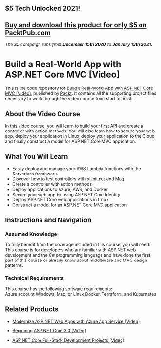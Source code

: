 ## $5 Tech Unlocked 2021!
[Buy and download this product for only $5 on PacktPub.com](https://www.packtpub.com/)
-----
*The $5 campaign         runs from __December 15th 2020__ to __January 13th 2021.__*

# Build a Real-World App with ASP.NET Core MVC [Video]
This is the code repository for [Build a Real-World App with ASP.NET Core MVC [Video]](https://www.packtpub.com/application-development/build-real-world-app-aspnet-core-mvc-video?utm_source=github&utm_medium=repository&utm_campaign=9781788832700), published by [Packt](https://www.packtpub.com/?utm_source=github). It contains all the supporting project files necessary to work through the video course from start to finish.
## About the Video Course
In this video course, you will learn to build your first API and create a controller with action methods. You will also learn how to secure your web app, deploy your application in Linux, deploy your application to the Cloud, and finally construct a model for ASP.NET Core MVC application.

<H2>What You Will Learn</H2>
<DIV class=book-info-will-learn-text>
<UL>
<LI>Easily deploy and manage your AWS Lambda functions with the Serverless framework.
<LI>Discover how to test controllers with xUnit.net and Moq
<LI>Create a controller with action methods
<LI>Deploy applications to Azure, AWS, and Docker
<LI>Secure your web app by using ASP.NET Core Identity
<LI>Deploy ASP.NET Core web applications in Linux  
<LI>Construct a model for an ASP.NET Core MVC application </LI></UL></DIV>

## Instructions and Navigation
### Assumed Knowledge
To fully benefit from the coverage included in this course, you will need:<br/>
This course is for developers who are familiar with ASP.NET web development and the C# programming language and have done the first part of this course or already know about middleware and MVC design patterns.

### Technical Requirements
This course has the following software requirements:<br/>
Azure account
Windows, Mac, or Linux
Docker, Terraform, and Kubernetes


## Related Products
* [Modernize ASP.NET Web Apps with Azure App Service [Video]](https://www.packtpub.com/application-development/modernize-aspnet-web-apps-azure-app-service-video?utm_source=github&utm_medium=repository&utm_campaign=9781789804454)

* [Beginning ASP.NET Core 3.0 [Video]](https://www.packtpub.com/web-development/beginning-aspnet-core-30-video?utm_source=github&utm_medium=repository&utm_campaign=9781789619355)

* [ASP.NET Core Full-Stack Development Projects [Video]](https://www.packtpub.com/web-development/aspnet-core-full-stack-development-projects-video?utm_source=github&utm_medium=repository&utm_campaign=9781788998215)


